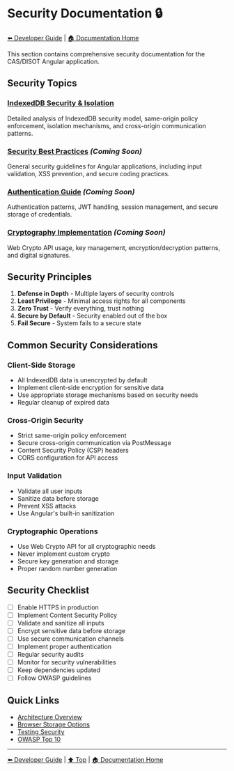 # Security Documentation 🔒

[⬅️ Developer Guide](../) | [🏠 Documentation Home](../../)

This section contains comprehensive security documentation for the CAS/DISOT Angular application.

## Security Topics

### [IndexedDB Security & Isolation](./indexeddb-security.md)
Detailed analysis of IndexedDB security model, same-origin policy enforcement, isolation mechanisms, and cross-origin communication patterns.

### [Security Best Practices](./best-practices.md) *(Coming Soon)*
General security guidelines for Angular applications, including input validation, XSS prevention, and secure coding practices.

### [Authentication Guide](./authentication.md) *(Coming Soon)*
Authentication patterns, JWT handling, session management, and secure storage of credentials.

### [Cryptography Implementation](./cryptography.md) *(Coming Soon)*
Web Crypto API usage, key management, encryption/decryption patterns, and digital signatures.

## Security Principles

1. **Defense in Depth** - Multiple layers of security controls
2. **Least Privilege** - Minimal access rights for all components
3. **Zero Trust** - Verify everything, trust nothing
4. **Secure by Default** - Security enabled out of the box
5. **Fail Secure** - System fails to a secure state

## Common Security Considerations

### Client-Side Storage
- All IndexedDB data is unencrypted by default
- Implement client-side encryption for sensitive data
- Use appropriate storage mechanisms based on security needs
- Regular cleanup of expired data

### Cross-Origin Security
- Strict same-origin policy enforcement
- Secure cross-origin communication via PostMessage
- Content Security Policy (CSP) headers
- CORS configuration for API access

### Input Validation
- Validate all user inputs
- Sanitize data before storage
- Prevent XSS attacks
- Use Angular's built-in sanitization

### Cryptographic Operations
- Use Web Crypto API for all cryptographic needs
- Never implement custom crypto
- Secure key generation and storage
- Proper random number generation

## Security Checklist

- [ ] Enable HTTPS in production
- [ ] Implement Content Security Policy
- [ ] Validate and sanitize all inputs
- [ ] Encrypt sensitive data before storage
- [ ] Use secure communication channels
- [ ] Implement proper authentication
- [ ] Regular security audits
- [ ] Monitor for security vulnerabilities
- [ ] Keep dependencies updated
- [ ] Follow OWASP guidelines

## Quick Links

- [Architecture Overview](../architecture/)
- [Browser Storage Options](../architecture/browser-storage.md)
- [Testing Security](../testing/)
- [OWASP Top 10](https://owasp.org/www-project-top-ten/)

---

[⬅️ Developer Guide](../) | [⬆️ Top](#security-documentation-) | [🏠 Documentation Home](../../)